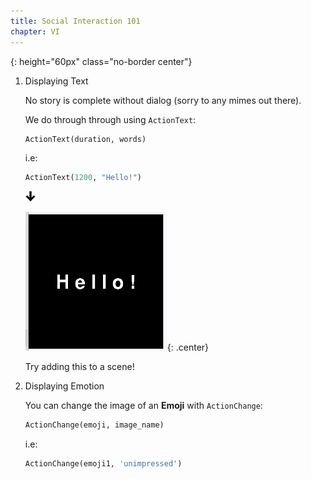 ```yaml
---
title: Social Interaction 101
chapter: VI
---
```

[arrow_down]: /assets/images/core/icons/down_arrow.svg
{: height="60px" class="no-border center"}

1.  Displaying Text

    No story is complete without dialog (sorry to any mimes out there).

    We do through through using `ActionText`:

    ```python
    ActionText(duration, words)
    ```
    i.e:
    ```python
    ActionText(1200, "Hello!")
    ```

    ![arrow_down]

    ![How's it going?](/assets/images/contrib/text/text.png){: .center}

    Try adding this to a scene!

2.  Displaying Emotion

    You can change the image of an **Emoji** with `ActionChange`:

    ```python
    ActionChange(emoji, image_name)
    ```
    i.e:
    ```python
    ActionChange(emoji1, 'unimpressed')
    ```